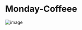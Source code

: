 # Monday-Coffeee
![image](https://github.com/user-attachments/assets/b8178aad-8651-458f-8d77-f71688ed298c)
